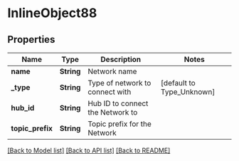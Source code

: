 # InlineObject88

## Properties

Name | Type | Description | Notes
------------ | ------------- | ------------- | -------------
**name** | **String** | Network name | 
**_type** | **String** | Type of network to connect with | [default to Type_Unknown]
**hub_id** | **String** | Hub ID to connect the Network to | 
**topic_prefix** | **String** | Topic prefix for the Network | 

[[Back to Model list]](../README.md#documentation-for-models) [[Back to API list]](../README.md#documentation-for-api-endpoints) [[Back to README]](../README.md)


